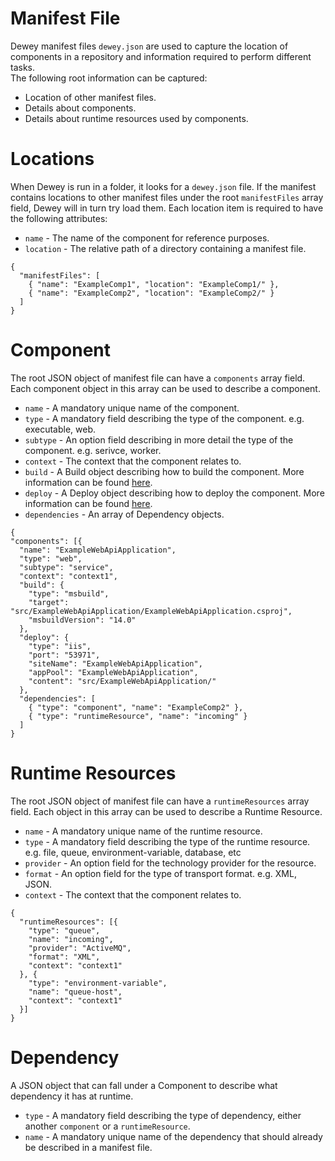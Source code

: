 Manifest File
===
Dewey manifest files `dewey.json` are used to capture the location of components in a repository and information required to perform different tasks.  
The following root information can be captured:
- Location of other manifest files.
- Details about components.
- Details about runtime resources used by components.

# Locations
When Dewey is run in a folder, it looks for a `dewey.json` file.
If the manifest contains locations to other manifest files under the root `manifestFiles` array field, Dewey will in turn try load them.
Each location item is required to have the following attributes:
* `name` - The name of the component for reference purposes.
* `location` - The relative path of a directory containing a manifest file.
```
{
  "manifestFiles": [
    { "name": "ExampleComp1", "location": "ExampleComp1/" },
    { "name": "ExampleComp2", "location": "ExampleComp2/" }
  ]
}
```

# Component
The root JSON object of manifest file can have a `components` array field.
Each component object in this array can be used to describe a component.
* `name` - A mandatory unique name of the component.
* `type` - A mandatory field describing the type of the component. e.g. executable, web.
* `subtype` - An option field describing in more detail the type of the component. e.g. serivce, worker.
* `context` - The context that the component relates to.
* `build` - A Build object describing how to build the component. More information can be found [here](Dewey.Build).
* `deploy` - A Deploy object describing how to deploy the component. More information can be found [here](Dewey.Deploy).
* `dependencies` - An array of Dependency objects.
```
{
"components": [{
  "name": "ExampleWebApiApplication",
  "type": "web",
  "subtype": "service",
  "context": "context1",
  "build": {
    "type": "msbuild",
    "target": "src/ExampleWebApiApplication/ExampleWebApiApplication.csproj",
    "msbuildVersion": "14.0"
  },
  "deploy": {
    "type": "iis",
    "port": "53971",
    "siteName": "ExampleWebApiApplication",
    "appPool": "ExampleWebApiApplication",
    "content": "src/ExampleWebApiApplication/"
  },
  "dependencies": [
    { "type": "component", "name": "ExampleComp2" },
    { "type": "runtimeResource", "name": "incoming" }
  ]
}
```  

# Runtime Resources
The root JSON object of manifest file can have a `runtimeResources` array field.
Each object in this array can be used to describe a Runtime Resource.
* `name` - A mandatory unique name of the runtime resource.
* `type` - A mandatory field describing the type of the runtime resource. e.g. file, queue, environment-variable, database, etc
* `provider` - An option field for the technology provider for the resource.
* `format` - An option field for the type of transport format. e.g. XML, JSON.
* `context` - The context that the component relates to.
```
{
  "runtimeResources": [{
    "type": "queue",
    "name": "incoming",
    "provider": "ActiveMQ",
    "format": "XML",
    "context": "context1"
  }, {
    "type": "environment-variable",
    "name": "queue-host",
    "context": "context1"
  }]
}
```

# Dependency
A JSON object that can fall under a Component to describe what dependency it has at runtime.
* `type` - A mandatory field describing the type of dependency, either another `component` or a `runtimeResource`.
* `name` - A mandatory unique name of the dependency that should already be described in a manifest file.

